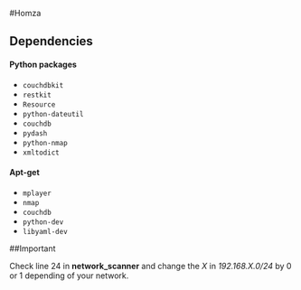#Homza

## Dependencies

#### Python packages

* `couchdbkit`
* `restkit`
* `Resource`
* `python-dateutil`
* `couchdb`
* `pydash`
* `python-nmap`
* `xmltodict`

#### Apt-get

* `mplayer`
* `nmap`
* `couchdb`
* `python-dev`
* `libyaml-dev`

##Important

Check line 24 in **network_scanner** and change the *X* in *192.168.X.0/24* by 0 or 1 depending of your network.

